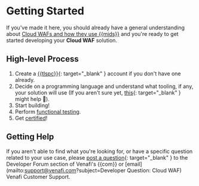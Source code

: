 # Getting Started

If you've made it here, you should already have a general understanding about [Cloud WAFs and how they use {{mids}}](0-intro-cloud-waf.md) and you're ready to get started developing your **Cloud WAF** solution.

## High-level Process

1. Create a [{{tlspc}}](https://vaas.venafi.com){: target="_blank" } account if you don't have one already.
1. Decide on a programming language and understand what tooling, if any, your solution will use (If you aren't sure yet, [this](https://venafi-dev-onboarding.paperform.co/){: target="_blank" } might help 🙂).
1. Start building!
1. Perform [functional testing](3-functional-testing-cloud-waf.md).
1. Get [certified](../../Certification/TLS-Protect-Cloud/1-tlsp-certification-intro.md)!

## Getting Help

If you aren't able to find what you're looking for, or have a specific question related to your use case, please [post a question](https://community.venafi.com/ask-the-community-23){: target="_blank" } to the Developer Forum section of Venafi's {{com}} or [email](mailto:support@venafi.com?subject=Developer Question: Cloud WAF) Venafi Customer Support. 

